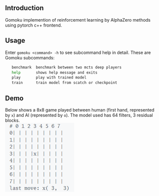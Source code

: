 ## Introduction
Gomoku implemention of reinforcement learning by AlphaZero methods using pytorch c++ frontend.

## Usage
Enter `gomoku <command> -h` to see subcommand help in detail.
These are Gomoku subcommands:
```bash
   benchmark  benchmark between two mcts deep players
   help       shows help message and exits
   play       play with trained model
   train      train model from scatch or checkpoint
```

## Demo
Below shows a 8x8 game played between human (first hand, represented by `x`) and AI (represented by `o`). The model used has 64 filters, 3 residual blocks.
<br/>
![image](/src/renju/data/play_against_ai.gif)
